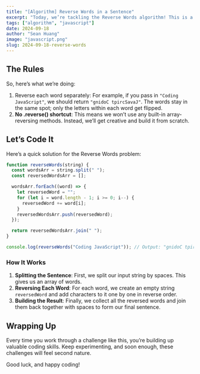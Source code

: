 ```yaml
---
title: "[Algorithm] Reverse Words in a Sentence"
excerpt: "Today, we’re tackling the Reverse Words algorithm! This is a fun little challenge where we take a sentence, flip each word individually, and put the sentence back together—no messing with the word order, just reversing each word. Let’s dive in!"
tags: ["algorithm", "javascript"]
date: 2024-09-18
author: "Sean Huang"
image: "javascript.png"
slug: 2024-09-18-reverse-words
---
```


## The Rules

So, here’s what we’re doing:

1. Reverse each word separately: For example, if you pass in `"Coding JavaScript"`, we should return `"gnidoC tpircSavaJ"`. The words stay in the same spot; only the letters within each word get flipped.
2. **No .reverse() shortcut**: This means we won’t use any built-in array-reversing methods. Instead, we’ll get creative and build it from scratch.

## Let’s Code It

Here’s a quick solution for the Reverse Words problem:

```javascript
function reverseWords(string) {
  const wordsArr = string.split(" ");
  const reversedWordsArr = [];

  wordsArr.forEach((word) => {
    let reversedWord = "";
    for (let i = word.length - 1; i >= 0; i--) {
      reversedWord += word[i];
    }
    reversedWordsArr.push(reversedWord);
  });

  return reversedWordsArr.join(" ");
}

console.log(reverseWords("Coding JavaScript")); // Output: "gnidoC tpircSavaJ"
```

### How It Works

1. **Splitting the Sentence**: First, we split our input string by spaces. This gives us an array of words.
2. **Reversing Each Word**: For each word, we create an empty string `reversedWord` and add characters to it one by one in reverse order.
3. **Building the Result**: Finally, we collect all the reversed words and join them back together with spaces to form our final sentence.

## Wrapping Up

Every time you work through a challenge like this, you’re building up valuable coding skills. Keep experimenting, and soon enough, these challenges will feel second nature.

Good luck, and happy coding!
